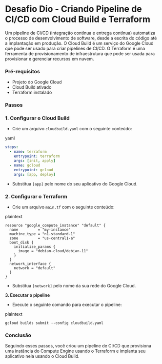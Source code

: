 # Desafio Dio - Criando Pipeline de CI/CD com Cloud Build e Terraform



Um pipeline de CI/CD (integração contínua e entrega contínua) automatiza o processo de desenvolvimento de software, desde a escrita do código até a implantação em produção. O Cloud Build é um serviço do Google Cloud que pode ser usado para criar pipelines de CI/CD. O Terraform é uma ferramenta de provisionamento de infraestrutura que pode ser usada para provisionar e gerenciar recursos em nuvem.



### **Pré-requisitos**

- Projeto do Google Cloud
- Cloud Build ativado
- Terraform instalado



### **Passos**



### **1. Configurar o Cloud Build**



- Crie um arquivo `cloudbuild.yaml` com o seguinte conteúdo:

yaml



```yaml
steps:
  - name: terraform
    entrypoint: terraform
    args: [init, apply]
  - name: gcloud
    entrypoint: gcloud
    args: [app, deploy]
```



- Substitua `[app]` pelo nome do seu aplicativo do Google Cloud.



### **2. Configurar o Terraform**



- Crie um arquivo `main.tf` com o seguinte conteúdo:

plaintext



```plaintext
resource "google_compute_instance" "default" {
  name         = "my-instance"
  machine_type = "n1-standard-1"
  zone         = "us-central1-a"
  boot_disk {
    initialize_params {
      image = "debian-cloud/debian-11"
    }
  }
  network_interface {
    network = "default"
  }
}
```



- Substitua `[network]` pelo nome da sua rede do Google Cloud.



**3. Executar o pipeline**



- Execute o seguinte comando para executar o pipeline:

plaintext



```plaintext
gcloud builds submit --config cloudbuild.yaml
```



### **Conclusão**



Seguindo esses passos, você criou um pipeline de CI/CD que provisiona uma instância do Compute Engine usando o Terraform e implanta seu aplicativo nela usando o Cloud Build.
